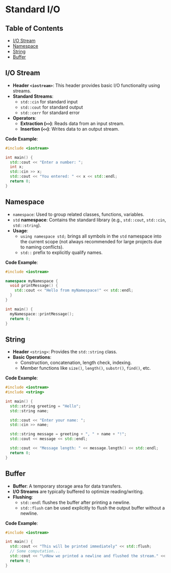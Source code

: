 # Standard I/O

## Table of Contents

- [I/O Stream](#io-stream)
- [Namespace](#namespace)
- [String](#string)
- [Buffer](#buffer)

## I/O Stream

- **Header `<iostream>`**: This header provides basic I/O functionality using streams.
- **Standard Streams**:
  - `std::cin` for standard input
  - `std::cout` for standard output
  - `std::cerr` for standard error
- **Operators**:
  - **Extraction (`>>`)**: Reads data from an input stream.
  - **Insertion (`<<`)**: Writes data to an output stream.

**Code Example**:

```cpp
#include <iostream>

int main() {
  std::cout << "Enter a number: ";
  int x;
  std::cin >> x;
  std::cout << "You entered: " << x << std::endl;
  return 0;
}
```

## Namespace

- `namespace`: Used to group related classes, functions, variables.
- `std` **namespace**: Contains the standard library (e.g., `std::cout`, `std::cin`, `std::string`).
- **Usage**:
  - `using namespace std;` brings all symbols in the `std` namespace into the current scope (not always recommended for large projects due to naming conflicts).
  - `std::` prefix to explicitly qualify names.

**Code Example**:

```cpp
#include <iostream>

namespace myNamespace {
  void printMessage() {
    std::cout << "Hello from myNamespace!" << std::endl;
  }
}

int main() {
  myNamespace::printMessage();
  return 0;
}
```

## String

- **Header** `<string>`: Provides the `std::string` class.
- **Basic Operations**:
  - Construction, concatenation, length check, indexing.
  - Member functions like `size()`, `length()`, `substr()`, `find()`, etc.

**Code Example**:

```cpp
#include <iostream>
#include <string>

int main() {
  std::string greeting = "Hello";
  std::string name;

  std::cout << "Enter your name: ";
  std::cin >> name;

  std::string message = greeting + ", " + name + "!";
  std::cout << message << std::endl;

  std::cout << "Message length: " << message.length() << std::endl;
  return 0;
}
```

## Buffer

- **Buffer**: A temporary storage area for data transfers.
- **I/O Streams** are typically buffered to optimize reading/writing.
- **Flushing**:
  - `std::endl` flushes the buffer after printing a newline.
  - `std::flush` can be used explicitly to flush the output buffer without a newline.

**Code Example**:

```cpp
#include <iostream>

int main() {
  std::cout << "This will be printed immediately" << std::flush;
  // Some computation...
  std::cout << "\nNow we printed a newline and flushed the stream." << std::endl;
  return 0;
}
```
